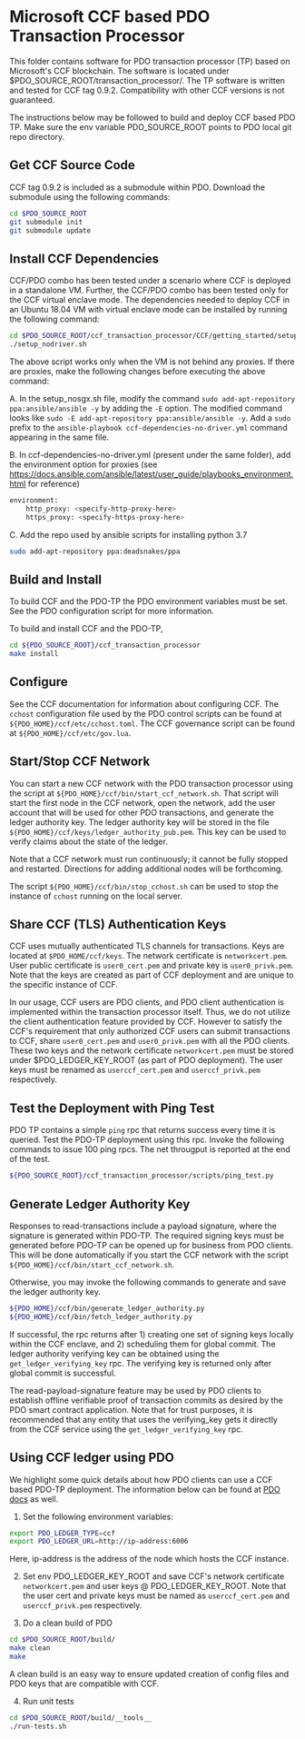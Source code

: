 <!---
Licensed under Creative Commons Attribution 4.0 International License
https://creativecommons.org/licenses/by/4.0/
--->

# Microsoft CCF based PDO Transaction Processor

This folder contains software for PDO transaction processor (TP) based
on Microsoft's CCF blockchain.  The software is located under
$PDO_SOURCE_ROOT/transaction_processor/. The TP software is written and
tested for CCF tag 0.9.2. Compatibility with other CCF versions is not
guaranteed.

The instructions below may be followed to build and deploy CCF based PDO
TP. Make sure the env variable PDO_SOURCE_ROOT points to PDO local git
repo directory.

## Get CCF Source Code

CCF tag 0.9.2 is included as a submodule within PDO. Download the
submodule using the following commands:

```bash
cd $PDO_SOURCE_ROOT
git submodule init
git submodule update
```

## Install CCF Dependencies

CCF/PDO combo has been tested under a scenario where CCF is deployed in
a standalone VM. Further, the CCF/PDO combo has been tested only for the
CCF virtual enclave mode. The dependencies needed to deploy CCF in an
Ubuntu 18.04 VM with virtual enclave mode can be installed by running
the following command:

```bash
cd $PDO_SOURCE_ROOT/ccf_transaction_processor/CCF/getting_started/setup_vm/
./setup_nodriver.sh
```

The above script works only when the VM is not behind any proxies. If
there are proxies, make the following changes before executing the above
command:

A. In the setup_nosgx.sh file, modify the command
`sudo add-apt-repository ppa:ansible/ansible -y`
by adding the `-E` option. The modified command looks like
`sudo -E add-apt-repository ppa:ansible/ansible -y`.
Add a `sudo` prefix to the
`ansible-playbook ccf-dependencies-no-driver.yml`
command appearing in the same file.

B. In ccf-dependencies-no-driver.yml (present under the same folder),
add the environment option for proxies (see
https://docs.ansible.com/ansible/latest/user_guide/playbooks_environment.html
for reference)

```bash
environment:
    http_proxy: <specify-http-proxy-here>
    https_proxy: <specify-https-proxy-here>
```

C. Add the repo used by ansible scripts for installing python 3.7

```bash
sudo add-apt-repository ppa:deadsnakes/ppa
```

## Build and Install

To build CCF and the PDO-TP the PDO environment variables must be
set. See the PDO configuration script for more information.

To build and install CCF and the PDO-TP,
```bash
cd ${PDO_SOURCE_ROOT}/ccf_transaction_processor
make install
```

## Configure

See the CCF documentation for information about configuring CCF. The
`cchost` configuration file used by the PDO control scripts can be found
at `${PDO_HOME}/ccf/etc/cchost.toml`. The CCF governance script can be
found at `${PDO_HOME}/ccf/etc/gov.lua`.


## Start/Stop CCF Network

You can start a new CCF network with the PDO transaction processor using
the script at `${PDO_HOME}/ccf/bin/start_ccf_network.sh`. That script
will start the first node in the CCF network, open the network, add the
user account that will be used for other PDO transactions, and generate
the ledger authority key. The ledger authority key will be stored in the
file `${PDO_HOME}/ccf/keys/ledger_authority_pub.pem`. This key can be
used to verify claims about the state of the ledger.

Note that a CCF network must run continuously; it cannot be fully
stopped and restarted. Directions for adding additional nodes will be
forthcoming.

The script `${PDO_HOME}/ccf/bin/stop_cchost.sh` can be used to stop the
instance of `cchost` running on the local server.

## Share CCF (TLS) Authentication Keys

CCF uses mutually authenticated TLS channels for transactions. Keys are
located at `$PDO_HOME/ccf/keys`. The network certificate is
`networkcert.pem`. User public certificate is `user0_cert.pem` and
private key is `user0_privk.pem`.  Note that the keys are created as
part of CCF deployment and are unique to the specific instance of CCF.

In our usage, CCF users are PDO clients, and PDO client authentication
is implemented within the transaction processor itself. Thus, we do not
utilize the client authentication feature provided by CCF. However to
satisfy the CCF's requirement that only authorized CCF users can submit
transactions to CCF, share `user0_cert.pem` and `user0_privk.pem` with
all the PDO clients. These two keys and the network certificate
`networkcert.pem` must be stored under $PDO_LEDGER_KEY_ROOT (as part of
PDO deployment). The user keys must be renamed as `userccf_cert.pem` and
`userccf_privk.pem` respectively.

## Test the Deployment with Ping Test

PDO TP contains a simple `ping` rpc that returns success every time it
is queried. Test the PDO-TP deployment using this rpc. Invoke the
following commands to issue 100 ping rpcs. The net througput is reported
at the end of the test.

```bash
${PDO_SOURCE_ROOT}/ccf_transaction_processor/scripts/ping_test.py
```

## Generate Ledger Authority Key

Responses to read-transactions include a payload signature, where the
signature is generated within PDO-TP.  The required signing keys must be
generated before PDO-TP can be opened up for business from PDO
clients. This will be done automatically if you start the CCF network
with the script `${PDO_HOME}/ccf/bin/start_ccf_network.sh`.

Otherwise, you may invoke the following commands to generate and save
the ledger authority key.

```bash
${PDO_HOME}/ccf/bin/generate_ledger_authority.py
${PDO_HOME}/ccf/bin/fetch_ledger_authority.py
```

If successful, the rpc returns after 1) creating one set of signing keys
locally within the CCF enclave, and 2) scheduling them for global
commit. The ledger authority verifying key can be obtained using the
`get_ledger_verifying_key` rpc. The verifying key is returned only after
global commit is successful.

The read-payload-signature feature may be used by PDO clients to
establish offline verifiable proof of transaction commits as desired by
the PDO smart contract application. Note that for trust purposes, it is
recommended that any entity that uses the verifying_key gets it directly
from the CCF service using the `get_ledger_verifying_key` rpc.

## Using CCF ledger using PDO

We highlight some quick details about how PDO clients can use a CCF
based PDO-TP deployment. The information below can be found at
[PDO docs](../docs) as well.

1. Set the following environment variables:

```bash
export PDO_LEDGER_TYPE=ccf
export PDO_LEDGER_URL=http://ip-address:6006
```

Here, ip-address is the address of the node which hosts the CCF instance.

2. Set env PDO_LEDGER_KEY_ROOT and save CCF's network certificate
   `networkcert.pem` and user keys @ PDO_LEDGER_KEY_ROOT. Note that the
   user cert and private keys must be named as `userccf_cert.pem` and
   `userccf_privk.pem` respectively.

3. Do a clean build of PDO

```bash
cd $PDO_SOURCE_ROOT/build/
make clean
make
```

A clean build is an easy way to ensure updated creation of config files
and PDO keys that are compatible with CCF.

4. Run unit tests
```bash
cd $PDO_SOURCE_ROOT/build/__tools__
./run-tests.sh
```
